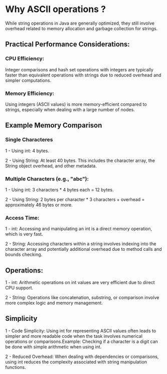 # Why ASCII operations ?

While string operations in Java are generally optimized, they still involve overhead related to memory allocation and garbage collection for strings.

## Practical Performance Considerations:

### CPU Efficiency: 

Integer comparisons and hash set operations with integers are typically faster than equivalent operations with strings due to reduced overhead and simpler computations.

### Memory Efficiency: 

Using integers (ASCII values) is more memory-efficient compared to strings, especially when dealing with a large number of nodes.

## Example Memory Comparison

### Single Characteres 

1 - Using int: 4 bytes.

2 - Using String: At least 40 bytes. This includes the character array, the String object overhead, and other metadata.

### Multiple Characters (e.g., "abc"): 

1 - Using int: 3 characters * 4 bytes each = 12 bytes.

2 - Using String: 2 bytes per character * 3 characters + overhead = approximately 46 bytes or more.

### Access Time: 

1 - int: Accessing and manipulating an int is a direct memory operation, which is very fast.

2 - String: Accessing characters within a string involves indexing into the character array and potentially additional overhead due to method calls and bounds checking.

## Operations:

1 - int: Arithmetic operations on int values are very efficient due to direct CPU support.

2 - String: Operations like concatenation, substring, or comparison involve more complex logic and memory management.

## Simplicity

1 - Code Simplicity: Using int for representing ASCII values often leads to simpler and more readable code when the task involves numerical operations or comparisons.Example: Checking if a character is a digit can be done with simple arithmetic when using int.

2 - Reduced Overhead: When dealing with dependencies or comparisons, using int reduces the complexity associated with string manipulation functions.
